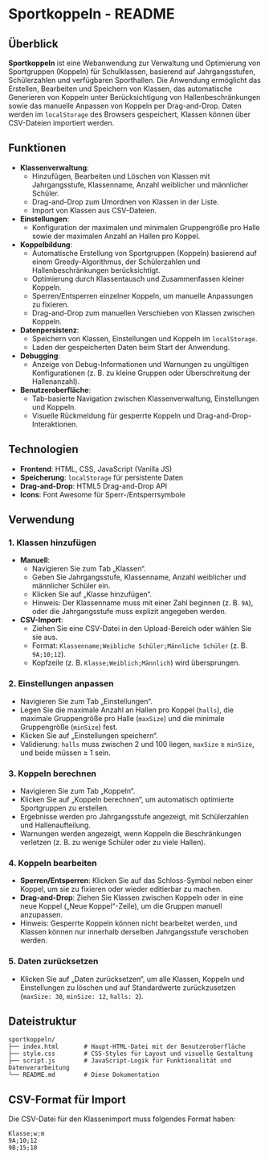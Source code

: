 # Sportkoppeln - README

## Überblick

**Sportkoppeln** ist eine Webanwendung zur Verwaltung und Optimierung von Sportgruppen (Koppeln) für Schulklassen, basierend auf Jahrgangsstufen, Schülerzahlen und verfügbaren Sporthallen. Die Anwendung ermöglicht das Erstellen, Bearbeiten und Speichern von Klassen, das automatische Generieren von Koppeln unter Berücksichtigung von Hallenbeschränkungen sowie das manuelle Anpassen von Koppeln per Drag-and-Drop. Daten werden im `localStorage` des Browsers gespeichert, Klassen können über CSV-Dateien importiert werden.

## Funktionen

- **Klassenverwaltung**:
  - Hinzufügen, Bearbeiten und Löschen von Klassen mit Jahrgangsstufe, Klassenname, Anzahl weiblicher und männlicher Schüler.
  - Drag-and-Drop zum Umordnen von Klassen in der Liste.
  - Import von Klassen aus CSV-Dateien.
- **Einstellungen**:
  - Konfiguration der maximalen und minimalen Gruppengröße pro Halle sowie der maximalen Anzahl an Hallen pro Koppel.
- **Koppelbildung**:
  - Automatische Erstellung von Sportgruppen (Koppeln) basierend auf einem Greedy-Algorithmus, der Schülerzahlen und Hallenbeschränkungen berücksichtigt.
  - Optimierung durch Klassentausch und Zusammenfassen kleiner Koppeln.
  - Sperren/Entsperren einzelner Koppeln, um manuelle Anpassungen zu fixieren.
  - Drag-and-Drop zum manuellen Verschieben von Klassen zwischen Koppeln.
- **Datenpersistenz**:
  - Speichern von Klassen, Einstellungen und Koppeln im `localStorage`.
  - Laden der gespeicherten Daten beim Start der Anwendung.
- **Debugging**:
  - Anzeige von Debug-Informationen und Warnungen zu ungültigen Konfigurationen (z. B. zu kleine Gruppen oder Überschreitung der Hallenanzahl).
- **Benutzeroberfläche**:
  - Tab-basierte Navigation zwischen Klassenverwaltung, Einstellungen und Koppeln.
  - Visuelle Rückmeldung für gesperrte Koppeln und Drag-and-Drop-Interaktionen.

## Technologien

- **Frontend**: HTML, CSS, JavaScript (Vanilla JS)
- **Speicherung**: `localStorage` für persistente Daten
- **Drag-and-Drop**: HTML5 Drag-and-Drop API
- **Icons**: Font Awesome für Sperr-/Entsperrsymbole

## Verwendung

### 1. Klassen hinzufügen
- **Manuell**:
  - Navigieren Sie zum Tab „Klassen“.
  - Geben Sie Jahrgangsstufe, Klassenname, Anzahl weiblicher und männlicher Schüler ein.
  - Klicken Sie auf „Klasse hinzufügen“.
  - Hinweis: Der Klassenname muss mit einer Zahl beginnen (z. B. `9A`), oder die Jahrgangsstufe muss explizit angegeben werden.
- **CSV-Import**:
  - Ziehen Sie eine CSV-Datei in den Upload-Bereich oder wählen Sie sie aus.
  - Format: `Klassenname;Weibliche Schüler;Männliche Schüler` (z. B. `9A;10;12`).
  - Kopfzeile (z. B. `Klasse;Weiblich;Männlich`) wird übersprungen.

### 2. Einstellungen anpassen
- Navigieren Sie zum Tab „Einstellungen“.
- Legen Sie die maximale Anzahl an Hallen pro Koppel (`halls`), die maximale Gruppengröße pro Halle (`maxSize`) und die minimale Gruppengröße (`minSize`) fest.
- Klicken Sie auf „Einstellungen speichern“.
- Validierung: `halls` muss zwischen 2 und 100 liegen, `maxSize` ≥ `minSize`, und beide müssen ≥ 1 sein.

### 3. Koppeln berechnen
- Navigieren Sie zum Tab „Koppeln“.
- Klicken Sie auf „Koppeln berechnen“, um automatisch optimierte Sportgruppen zu erstellen.
- Ergebnisse werden pro Jahrgangsstufe angezeigt, mit Schülerzahlen und Hallenaufteilung.
- Warnungen werden angezeigt, wenn Koppeln die Beschränkungen verletzen (z. B. zu wenige Schüler oder zu viele Hallen).

### 4. Koppeln bearbeiten
- **Sperren/Entsperren**: Klicken Sie auf das Schloss-Symbol neben einer Koppel, um sie zu fixieren oder wieder editierbar zu machen.
- **Drag-and-Drop**: Ziehen Sie Klassen zwischen Koppeln oder in eine neue Koppel („Neue Koppel“-Zeile), um die Gruppen manuell anzupassen.
- Hinweis: Gesperrte Koppeln können nicht bearbeitet werden, und Klassen können nur innerhalb derselben Jahrgangsstufe verschoben werden.

### 5. Daten zurücksetzen
- Klicken Sie auf „Daten zurücksetzen“, um alle Klassen, Koppeln und Einstellungen zu löschen und auf Standardwerte zurückzusetzen (`maxSize: 30`, `minSize: 12`, `halls: 2`).

## Dateistruktur

```plaintext
sportkoppeln/
├── index.html       # Haupt-HTML-Datei mit der Benutzeroberfläche
├── style.css        # CSS-Styles für Layout und visuelle Gestaltung
├── script.js        # JavaScript-Logik für Funktionalität und Datenverarbeitung
└── README.md        # Diese Dokumentation
```

## CSV-Format für Import

Die CSV-Datei für den Klassenimport muss folgendes Format haben:

```plaintext
Klasse;w;m
9A;10;12
9B;15;10
```
